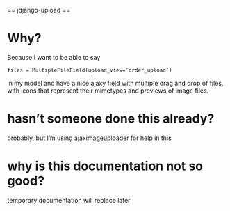 == jdjango-upload ==

# Why?

Because I want to be able to say

``files = MultipleFileField(upload_view=’order_upload’)``

in my model and have a nice ajaxy field with multiple drag and drop of files, with icons that represent their mimetypes and previews of image files.

# hasn’t someone done this already?

probably, but I’m using ajaximageuploader for help in this

# why is this documentation not so good?

temporary documentation will replace later
